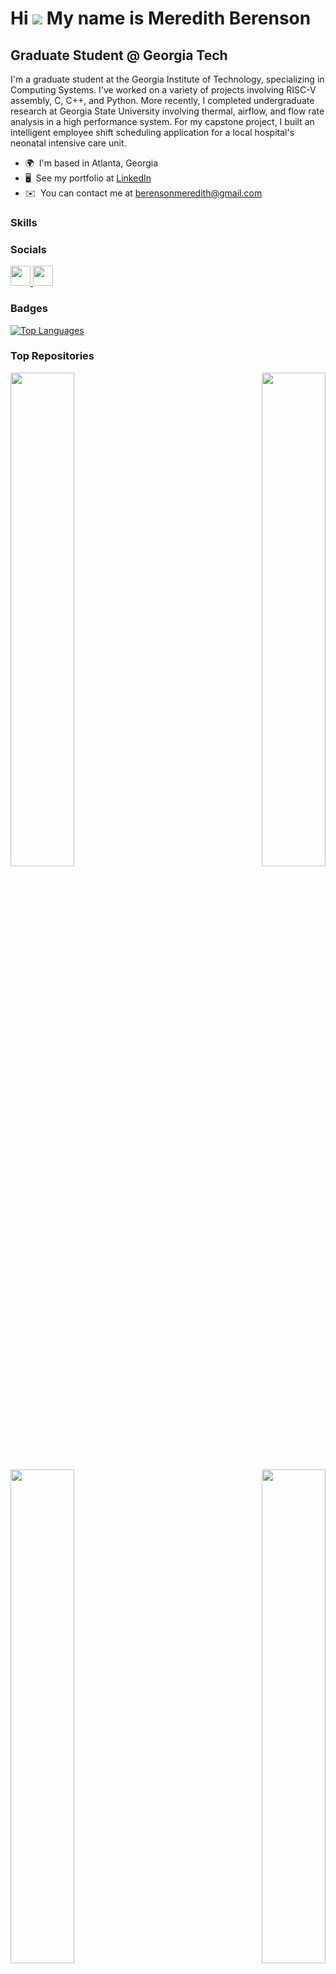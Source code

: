 Hi ![](https://user-images.githubusercontent.com/18350557/176309783-0785949b-9127-417c-8b55-ab5a4333674e.gif) My name is Meredith Berenson
=========================================================================================================================================

Graduate Student @ Georgia Tech
-------------------------------

I'm a graduate student at the Georgia Institute of Technology, specializing in Computing Systems. I've worked on a variety of projects involving RISC-V assembly, C, C++, and Python. More recently, I completed undergraduate research at Georgia State University involving thermal, airflow, and flow rate analysis in a high performance system. For my capstone project, I built an intelligent employee shift scheduling application for a local hospital's neonatal intensive care unit.

* 🌍  I'm based in Atlanta, Georgia  
* 🖥️  See my portfolio at [LinkedIn](https://www.linkedin.com/in/meredith-berenson/)  
* ✉️  You can contact me at [berensonmeredith@gmail.com](mailto:berensonmeredith@gmail.com)  

### Skills

<p align="left">
<!-- Add your original skill icons here -->
</p>

### Socials

<p align="left">
  <a href="https://www.github.com/merberenson" target="_blank" rel="noreferrer">
    <img src="https://raw.githubusercontent.com/danielcranney/readme-generator/main/public/icons/socials/github.svg" width="32" height="32" />
  </a>
  <a href="https://www.linkedin.com/in/meredith-berenson" target="_blank" rel="noreferrer">
    <img src="https://raw.githubusercontent.com/danielcranney/readme-generator/main/public/icons/socials/linkedin.svg" width="32" height="32" />
  </a>
</p>

### Badges

<a href="https://github.com/merberenson" align="left">
  <img src="https://github-readme-stats.vercel.app/api/top-langs/?username=merberenson&langs_count=10&title_color=a855f7&text_color=ffffff&icon_color=ffffff&bg_color=312e81&hide_border=true&locale=en&custom_title=Top%20%Languages" alt="Top Languages" />
</a>

### Top Repositories

<div align="center">
  <a href="https://github.com/merberenson/Thermofluid-Characterization-and-Performance-of-a-PC" align="left">
    <img align="left" width="45%" src="https://github-readme-stats.vercel.app/api/pin/?username=merberenson&repo=Thermofluid-Characterization-and-Performance-of-a-PC&title_color=a855f7&text_color=ffffff&icon_color=ffffff&bg_color=312e81&hide_border=true&locale=en" />
  </a>
  <a href="https://github.com/merberenson/Tower-of-Hanoi" align="right">
    <img align="right" width="45%" src="https://github-readme-stats.vercel.app/api/pin/?username=merberenson&repo=Tower-of-Hanoi&title_color=a855f7&text_color=ffffff&icon_color=ffffff&bg_color=312e81&hide_border=true&locale=en" />
  </a>
</div>

<br /><br /><br /><br /><br /><br /><br /><br />

<div align="center">
  <a href="https://github.com/NICU-Shift-Scheduler-Team/NICU-Shift-Scheduler" align="left">
    <img align="left" width="45%" src="https://github-readme-stats.vercel.app/api/pin/?username=NICU-Shift-Scheduler-Team&repo=NICU-Shift-Scheduler&title_color=a855f7&text_color=ffffff&icon_color=ffffff&bg_color=312e81&hide_border=true&locale=en" />
  </a>
  <a href="https://github.com/merberenson/MC-Pong-GBA" align="right">
    <img align="right" width="45%" src="https://github-readme-stats.vercel.app/api/pin/?username=merberenson&repo=MC-Pong-GBA&title_color=a855f7&text_color=ffffff&icon_color=ffffff&bg_color=312e81&hide_border=true&locale=en" />
  </a>
</div>

<br /><br /><br /><br /><br /><br /><br /><br />

<div align="center">
  <a href="https://github.com/merberenson/merberenson.github.io" align="left">
    <img align="left" width="45%" src="https://github-readme-stats.vercel.app/api/pin/?username=merberenson&repo=merberenson.github.io&title_color=a855f7&text_color=ffffff&icon_color=ffffff&bg_color=312e81&hide_border=true&locale=en" />
  </a>
  <a href="https://github.com/merberenson/Thread-Based-Process-Simulation-and-Synchronization" align="right">
    <img align="right" width="45%" src="https://github-readme-stats.vercel.app/api/pin/?username=merberenson&repo=Thread-Based-Process-Simulation-and-Synchronization&title_color=a855f7&text_color=ffffff&icon_color=ffffff&bg_color=312e81&hide_border=true&locale=en" />
  </a>
</div>

